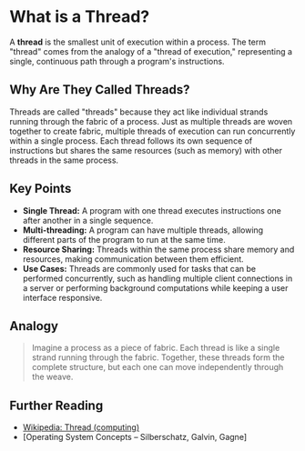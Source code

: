# What is a Thread?

A **thread** is the smallest unit of execution within a process. The term "thread" comes from the analogy of a "thread of execution," representing a single, continuous path through a program's instructions.

## Why Are They Called Threads?

Threads are called "threads" because they act like individual strands running through the fabric of a process. Just as multiple threads are woven together to create fabric, multiple threads of execution can run concurrently within a single process. Each thread follows its own sequence of instructions but shares the same resources (such as memory) with other threads in the same process.

## Key Points

- **Single Thread:** A program with one thread executes instructions one after another in a single sequence.
- **Multi-threading:** A program can have multiple threads, allowing different parts of the program to run at the same time.
- **Resource Sharing:** Threads within the same process share memory and resources, making communication between them efficient.
- **Use Cases:** Threads are commonly used for tasks that can be performed concurrently, such as handling multiple client connections in a server or performing background computations while keeping a user interface responsive.

## Analogy

> Imagine a process as a piece of fabric. Each thread is like a single strand running through the fabric. Together, these threads form the complete structure, but each one can move independently through the weave.

## Further Reading

- [Wikipedia: Thread (computing)](<https://en.wikipedia.org/wiki/Thread_(computing)>)
- [Operating System Concepts – Silberschatz, Galvin, Gagne]
